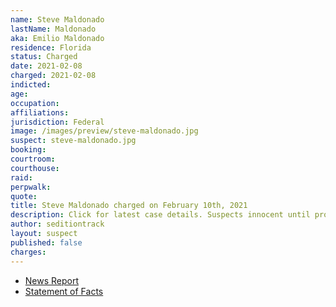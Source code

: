 ```yaml
---
name: Steve Maldonado
lastName: Maldonado
aka: Emilio Maldonado
residence: Florida
status: Charged
date: 2021-02-08
charged: 2021-02-08
indicted:
age:
occupation:
affiliations:
jurisdiction: Federal
image: /images/preview/steve-maldonado.jpg
suspect: steve-maldonado.jpg
booking:
courtroom:
courthouse:
raid:
perpwalk:
quote:
title: Steve Maldonado charged on February 10th, 2021
description: Click for latest case details. Suspects innocent until proven guilty.
author: seditiontrack
layout: suspect
published: false
charges:
---
```

- [News Report]()
- [Statement of Facts](https://www.justice.gov/usao-dc/case-multi-defendant/file/1366186/download)
